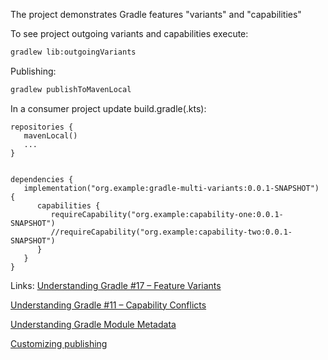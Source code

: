 The project demonstrates Gradle features "variants" and "capabilities"


To see project outgoing variants and capabilities execute:

```cmd
gradlew lib:outgoingVariants
```

Publishing:
```cmd
gradlew publishToMavenLocal
```

In a consumer project update build.gradle(.kts):

```
repositories {
   mavenLocal()
   ...
}


dependencies {
   implementation("org.example:gradle-multi-variants:0.0.1-SNAPSHOT") {
      capabilities {
         requireCapability("org.example:capability-one:0.0.1-SNAPSHOT")
         //requireCapability("org.example:capability-two:0.0.1-SNAPSHOT")
      }
   }
}
```




Links:
[Understanding Gradle #17 – Feature Variants](https://www.youtube.com/watch?v=XCzyUESaBHQ)

[Understanding Gradle #11 – Capability Conflicts](https://www.youtube.com/watch?v=5g20kbbqBFk&list=PLWQK2ZdV4Yl2k2OmC_gsjDpdIBTN0qqkE&index=11)

[Understanding Gradle Module Metadata](https://docs.gradle.org/current/userguide/publishing_gradle_module_metadata.html)

[Customizing publishing](https://docs.gradle.org/current/userguide/publishing_customization.html)